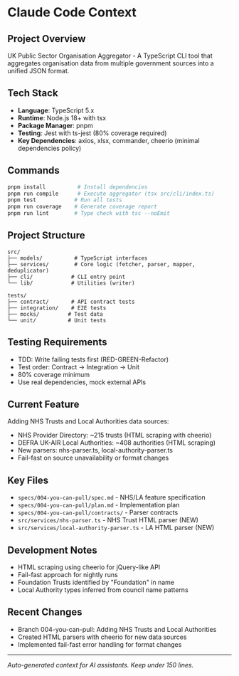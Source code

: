 # Claude Code Context

## Project Overview
UK Public Sector Organisation Aggregator - A TypeScript CLI tool that aggregates organisation data from multiple government sources into a unified JSON format.

## Tech Stack
- **Language**: TypeScript 5.x
- **Runtime**: Node.js 18+ with tsx
- **Package Manager**: pnpm
- **Testing**: Jest with ts-jest (80% coverage required)
- **Key Dependencies**: axios, xlsx, commander, cheerio (minimal dependencies policy)

## Commands
```bash
pnpm install          # Install dependencies
pnpm run compile      # Execute aggregator (tsx src/cli/index.ts)
pnpm test            # Run all tests
pnpm run coverage    # Generate coverage report
pnpm run lint        # Type check with tsc --noEmit
```

## Project Structure
```
src/
├── models/          # TypeScript interfaces
├── services/        # Core logic (fetcher, parser, mapper, deduplicator)
├── cli/            # CLI entry point
└── lib/            # Utilities (writer)

tests/
├── contract/       # API contract tests
├── integration/    # E2E tests
├── mocks/         # Test data
└── unit/          # Unit tests
```

## Testing Requirements
- TDD: Write failing tests first (RED-GREEN-Refactor)
- Test order: Contract → Integration → Unit
- 80% coverage minimum
- Use real dependencies, mock external APIs

## Current Feature
Adding NHS Trusts and Local Authorities data sources:
- NHS Provider Directory: ~215 trusts (HTML scraping with cheerio)
- DEFRA UK-AIR Local Authorities: ~408 authorities (HTML scraping)
- New parsers: nhs-parser.ts, local-authority-parser.ts
- Fail-fast on source unavailability or format changes

## Key Files
- `specs/004-you-can-pull/spec.md` - NHS/LA feature specification
- `specs/004-you-can-pull/plan.md` - Implementation plan
- `specs/004-you-can-pull/contracts/` - Parser contracts
- `src/services/nhs-parser.ts` - NHS Trust HTML parser (NEW)
- `src/services/local-authority-parser.ts` - LA HTML parser (NEW)

## Development Notes
- HTML scraping using cheerio for jQuery-like API
- Fail-fast approach for nightly runs
- Foundation Trusts identified by "Foundation" in name
- Local Authority types inferred from council name patterns

## Recent Changes
- Branch 004-you-can-pull: Adding NHS Trusts and Local Authorities
- Created HTML parsers with cheerio for new data sources
- Implemented fail-fast error handling for format changes

---
*Auto-generated context for AI assistants. Keep under 150 lines.*